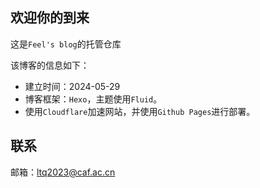 ## 欢迎你的到来

这是`Feel's blog`的托管仓库

该博客的信息如下：

- 建立时间：2024-05-29
- 博客框架：`Hexo`，主题使用`Fluid`。
- 使用`Cloudflare`加速网站，并使用`Github Pages`进行部署。

## 联系

邮箱：ltq2023@caf.ac.cn
